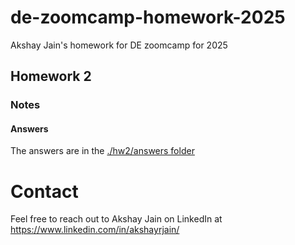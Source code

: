 # de-zoomcamp-homework-2025
Akshay Jain's homework for DE zoomcamp for 2025

## Homework 2
### Notes

#### Answers
The answers are in the [./hw2/answers folder](./hw1/answers)

# Contact
Feel free to reach out to Akshay Jain on LinkedIn at https://www.linkedin.com/in/akshayrjain/